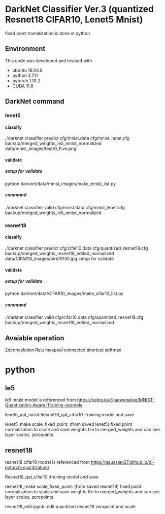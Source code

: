 # DarkNet Classifier Ver.3 (quantized Resnet18 CIFAR10, Lenet5 Mnist) 
fixed point nomalization is done in python
## Environment
This code was developed and testsed with
* ubuntu 18.04.6
* python 3.7.11 
* pytorch 1.10.2 
* CUDA 11.6
## DarkNet command

### lenet5

#### classify
./darknet classifier predict cfg/mnist.data cfg/mnist_lenet.cfg backup/merged_weights_le5_mnist_normalized data/mnist_images/test/0_Five.png

#### validate
##### setup for validate
python darknet/data/mnist_images/make_mnist_list.py 
##### command
./darknet classifier valid cfg/mnist.data cfg/mnist_lenet.cfg backup/merged_weights_le5_mnist_normalized
### resnet18

#### classify
./darknet classifier predict cfg/cifar10.data cfg/quantized_resnet18.cfg backup/merged_weights_resnet18_edited_normalized data/CIFAR10_images/bird/0100.jpg
setup for validate
#### validate
##### setup for validate
python darknet/data/CIFAR10_images/make_cifar10_list.py 
##### command
./darknet classifier valid cfg/cifar10.data cfg/quantized_resnet18.cfg backup/merged_weights_resnet18_edited_normalized

## Avaiable operation

2dconvolution
Relu
maxpool
connected
shortcut
softmax

# python

## le5
le5 mnist model is referenced from https://velog.io/@jaewonalive/MNIST-Quantization-Aware-Training-example

lenet5_qat_mnist:Resnet18_qat_cifar10 :training model and save

lenet5_make scale_fixed_point: (from saved lenet5) fixed point normalization to ccale and save weights file to merged_weights and can see layer scales, zeropoints 

## resnet18
resnet18 cifar10 model is referenced from https://gaussian37.github.io/dl-pytorch-quantization/

Resnet18_qat_cifar10 :training model and save

resnet18_make scale_fixed_point: (from saved resnet18) fixed point normalization to scale and save weights file to merged_weights and can see layer scales, zeropoints 

resnet18_edit.ipynb: edit quantized resnet18 zeropoint and scale 


